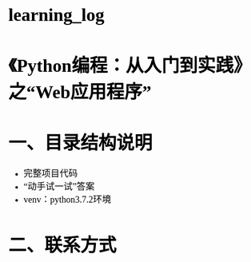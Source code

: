 <font face='宋体' color=black size=4>

# learning_log

# 《Python编程：从入门到实践》之“Web应用程序”



# 一、目录结构说明

- 完整项目代码
- “动手试一试”答案
- venv：python3.7.2环境


# 二、联系方式

</font>

